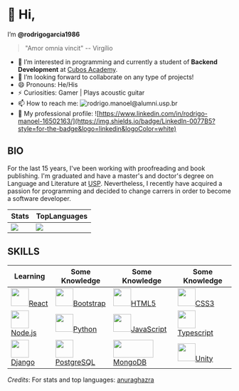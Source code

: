 # 👋 Hi,

I’m **@rodrigogarcia1986**
> "Amor omnia vincit" -- Virgílio

- 👀 I’m interested in programming and currently a student of **Backend Development** at [Cubos Academy](https://cubos.academy/). 
- 💞️ I’m looking forward to collaborate on any type of projects!
- 😄 Pronouns: He/His
- ⚡ Curiosities: Gamer | Plays acoustic guitar
- 📫 How to reach me: ![rodrigo.manoel@alumni.usp.br](https://img.shields.io/badge/Gmail-D14836?style=for-the-badge&logo=gmail&logoColor=white)
- :briefcase: My professional profile: ![https://www.linkedin.com/in/rodrigo-manoel-16502163/](https://img.shields.io/badge/LinkedIn-0077B5?style=for-the-badge&logo=linkedin&logoColor=white)
  
## BIO

For the last 15 years, I've been working with proofreading and book publishing.
I'm graduated and have a master's and doctor's degree on Language and Literature at <a href="https://www.fflch.usp.br/">USP</a>.
Nevertheless, I recently have acquired a passion for programming and decided to change carrers in order to become a software developer.


| **Stats** | **TopLanguages** | 
| ---- | ---- |
|<img src="https://github-readme-stats.vercel.app/api?username=rodrigogarcia1986&show_icons=true&theme=merko" /> | <img src="https://github-readme-stats.vercel.app/api/top-langs/?username=rodrigogarcia1986&layout=compact" />


<!---
rodrigogarcia1986/rodrigogarcia1986 is a ✨ special ✨ repository because its `README.md` (this file) appears on your GitHub profile.
You can click the Preview link to take a look at your changes.
--->


## SKILLS

| **Learning** | **Some Knowledge** | **Some Knowledge** | **Some Knowledge** |
| ---- | ---- | ---- | ---- |
| <a href="https://react.dev/"> <img src="https://upload.wikimedia.org/wikipedia/commons/thumb/a/a7/React-icon.svg/512px-React-icon.svg.png" width="40" height="40"/>React</a> | <a href="https://getbootstrap.com/"> <img src="https://upload.wikimedia.org/wikipedia/commons/thumb/b/b2/Bootstrap_logo.svg/512px-Bootstrap_logo.svg.png" width="40" height="40"/>Bootstrap</a> | <a href="html.spec.whatwg.org"> <img src="https://cdn.jsdelivr.net/gh/devicons/devicon/icons/html5/html5-original.svg" width="40" height="40"/>HTML5</a> | <a href="http://www.w3.org/TR/css3-roadmap/">  <img src="https://cdn.jsdelivr.net/gh/devicons/devicon/icons/css3/css3-original.svg" width="40" height="40"/>CSS3</a> | 
| <a href="https://nodejs.org/en"> <img src="https://cdn.jsdelivr.net/gh/devicons/devicon/icons/nodejs/nodejs-original.svg" width="40" height="40"/>Node.js</a> | <a href="https://www.python.org/"> <img src="https://cdn.jsdelivr.net/gh/devicons/devicon/icons/python/python-original.svg" width="40" height="40"/>Python</a> | <a href="https://www.ecma-international.org/"> <img src="https://cdn.jsdelivr.net/gh/devicons/devicon/icons/javascript/javascript-original.svg" width="40" height="40"/>JavaScript</a> | <a href="https://www.typescriptlang.org/"> <img src="https://upload.wikimedia.org/wikipedia/commons/thumb/4/4c/Typescript_logo_2020.svg/512px-Typescript_logo_2020.svg.png" width="40" height="40"/>Typescript</a> | <a href="https://learn.microsoft.com/en-us/dotnet/csharp/"> <img src="https://cdn.jsdelivr.net/gh/devicons/devicon/icons/csharp/csharp-original.svg" width="40" height="40"/>C#</a> |
| <a href="https://www.djangoproject.com/"> <img src="https://cdn.jsdelivr.net/gh/devicons/devicon/icons/django/django-plain.svg" width="40" height="40"/>Django</a> | <a href="https://www.postgresql.org/"> <img src="https://cdn.jsdelivr.net/gh/devicons/devicon/icons/postgresql/postgresql-original-wordmark.svg" width="40" height="40"/>PostgreSQL</a> | <a href="https://www.mongodb.com/"> <img src="https://upload.wikimedia.org/wikipedia/commons/thumb/9/93/MongoDB_Logo.svg/512px-MongoDB_Logo.svg.png" width="90" height="40"/>MongoDB</a> | <a href="https://unity.com/">  <img src="https://cdn.sanity.io/images/fuvbjjlp/production/59311eb2aa91009ac2a4eac41a6b4ae0e26ccda2-22x24.svg" width="40" height="40"/>Unity</a> | 

*Credits*: 
For stats and top languages: [anuraghazra](https://github.com/anuraghazra/github-readme-stats)
